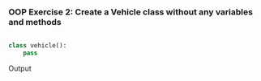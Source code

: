### OOP Exercise 2: Create a Vehicle class without any variables and methods

```python

class vehicle():
    pass
```
Output
```
```

